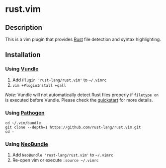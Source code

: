 # rust.vim

## Description

This is a vim plugin that provides [Rust][r] file detection and syntax highlighting.

## Installation

### Using [Vundle][v]

1. Add `Plugin 'rust-lang/rust.vim'` to `~/.vimrc`
2. `vim +PluginInstall +qall`

*Note:* Vundle will not automatically detect Rust files properly if `filetype
on` is executed before Vundle. Please check the [quickstart][vqs] for more
details.

### Using [Pathogen][p]

```shell
cd ~/.vim/bundle
git clone --depth=1 https://github.com/rust-lang/rust.vim.git
cd -
```

[r]: https://rust-lang.org
[v]: https://github.com/gmarik/vundle
[vqs]: https://github.com/gmarik/vundle#quick-start
[p]: https://github.com/tpope/vim-pathogen
[nb]: https://github.com/Shougo/neobundle.vim

### Using [NeoBundle][nb]

1. Add `NeoBundle 'rust-lang/rust.vim'` to `~/.vimrc`
2. Re-open vim or execute `:source ~/.vimrc`
